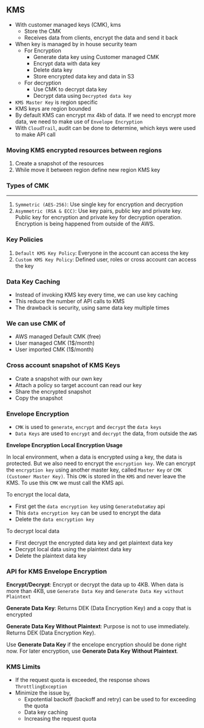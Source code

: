 ## KMS

- With customer managed keys (CMK), kms
  - Store the CMK
  - Receives data from clients, encrypt the data and send it back
- When key is managed by in house security team
  - For Encryption
    - Generate data key using Customer managed CMK
    - Encrypt data with data key
    - Delete data key
    - Store encrypted data key and data in S3
  - For decryption
    - Use CMK to decrypt data key
    - Decrypt data using `Decrypted data key`
- `KMS Master Key` is region specific
- KMS keys are region bounded
- By default KMS can encrypt mx 4kb of data. If we need to encrypt more data, we need to make use of `Envelope Encryption`
- With `CloudTrail`, audit can be done to determine, which keys were used to make API call

### Moving KMS encrypted resources between regions

1. Create a snapshot of the resources
2. While move it between region define new region KMS key

### Types of CMK

---

1. `Symmetric (AES-256)`: Use single key for encryption and decryption
2. `Asymmetric (RSA & ECC)`: Use key pairs, public key and private key. Public key for encryption and private key for decryption operation. Encryption is being happened from outside of the AWS.

### Key Policies

1. `Default KMS Key Policy`: Everyone in the account can access the key
2. `Custom KMS Key Policy`: Defined user, roles or cross account can access the key

### Data Key Caching

- Instead of invoking KMS key every time, we can use key caching
- This reduce the number of API calls to KMS
- The drawback is security, using same data key multiple times

### We can use CMK of

- AWS managed Default CMK (free)
- User managed CMK (1$/month)
- User imported CMK (1$/month)

### Cross account snapshot of KMS Keys

- Crate a snapshot with our own key
- Attach a policy so target account can read our key
- Share the encrypted snapshot
- Copy the snapshot

### Envelope Encryption

- `CMK` is used to `generate`, `encrypt` and `decrypt` the `data keys`
- `Data Keys` are used to `encrypt` and `decrypt` the data, from outside the `AWS`

**Envelope Encryption Local Encryption Usage**

In local environment, when a data is encrypted using a key, the data is protected. But we also need to encrypt the `encryption key`. We can encrypt the `encryption key` using another master key, called `Master Key` or `CMK (Customer Master Key)`. This `CMK` is stored in the `KMS` and never leave the KMS. To use this `CMK` we must call the KMS api.

To encrypt the local data,

- First get the `data encryption key` using `GenerateDataKey` api
- This `data encryption key` can be used to encrypt the data
- Delete the `data encryption key`

To decrypt local data

- First decrypt the encrypted data key and get plaintext data key
- Decrypt local data using the plaintext data key
- Delete the plaintext data key

### API for KMS Envelope Encryption

**Encrypt/Decrypt**: Encrypt or decrypt the data up to 4KB. When data is more than 4KB, use `Generate Data Key` and `Generate Data Key without Plaintext`

**Generate Data Key**: Returns DEK (Data Encryption Key) and a copy that is encrypted

**Generate Data Key Without Plaintext**: Purpose is not to use immediately. Returns DEK (Data Encryption Key).

Use **Generate Data Key** if the encelope encryption should be done right now. For later encryption, use **Generate Data Key Without Plaintext**.

### KMS Limits

- If the request quota is exceeded, the response shows `ThrottlingException`
- Minimize the issue by,
  - Expotential backoff (backoff and retry) can be used to for exceeding the quota
  - Data key caching
  - Increasing the request quota
